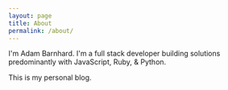 ```yaml
---
layout: page
title: About
permalink: /about/
---
```


I'm Adam Barnhard. I'm a full stack developer building solutions predominantly with JavaScript, Ruby, & Python.

This is my personal blog.
